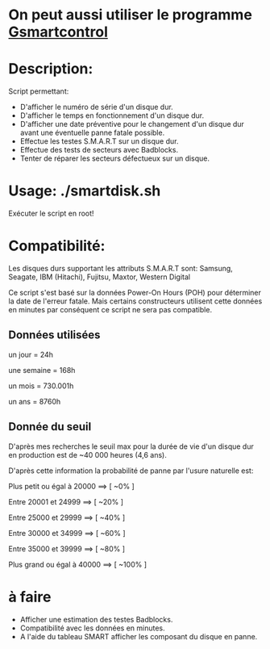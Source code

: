 # On peut aussi utiliser le programme [Gsmartcontrol](https://gsmartcontrol.sourceforge.io/home/)
# Description:
Script permettant:
- D'afficher le numéro de série d'un disque dur.
- D'afficher le temps en fonctionnement d'un disque dur.
- D'afficher une date préventive pour le changement d'un disque dur avant une éventuelle panne fatale possible.
- Effectue les testes S.M.A.R.T sur un disque dur.
- Effectue des tests de secteurs avec Badblocks.
- Tenter de réparer les secteurs défectueux sur un disque.

# Usage: ./smartdisk.sh
Exécuter le script en root!

# Compatibilité:
Les disques durs supportant les attributs S.M.A.R.T sont:
Samsung, Seagate, IBM (Hitachi), Fujitsu, Maxtor, Western Digital

Ce script s'est basé sur la données Power-On Hours (POH) pour
déterminer la date de l'erreur fatale.
Mais certains constructeurs utilisent cette données en minutes
par conséquent ce script ne sera pas compatible.

Données utilisées
-------------------

<p>un jour = 24h</p>
<p>une semaine = 168h</p>
<p>un mois = 730.001h</p>
<p>un ans = 8760h</p>

Donnée du seuil
------------------

<p>D'après mes recherches le seuil max pour la durée de vie d'un disque dur en production est de ~40 000 heures (4,6 ans).</p>

<p>D'après cette information la probabilité de panne par l'usure naturelle est:</p>

<p>Plus petit ou égal à 20000 ==> [ ~0% ]</p>
<p>Entre 20001 et 24999 ==> [ ~20% ]</p>
<p>Entre 25000 et 29999 ==> [ ~40% ]</p>
<p>Entre 30000 et 34999 ==> [ ~60% ]</p>
<p>Entre 35000 et 39999 ==> [ ~80% ]</p>
<p>Plus grand ou égal à 40000 ==> [ ~100% ]</p>

# à faire
* Afficher une estimation des testes Badblocks.
* Compatibilité avec les données en minutes.
* A l'aide du tableau SMART afficher les composant du disque en panne.

